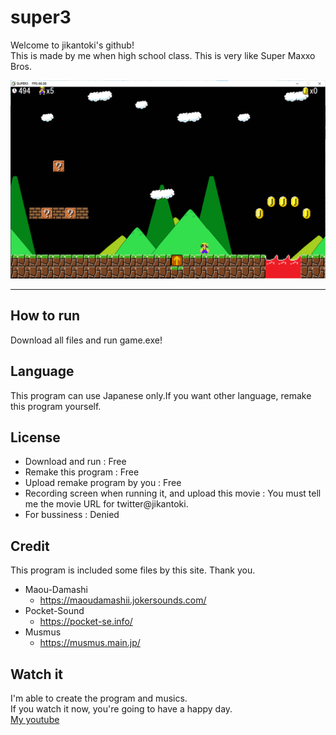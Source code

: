 # super3  
Welcome to jikantoki's github!  
This is made by me when high school class. This is very like Super Maxxo Bros.  

![Screen shot](./screenshot_super3.png)

***  

## How to run  
Download all files and run game.exe!  

## Language  
This program can use Japanese only.If you want other language, remake this program yourself.  

## License  
* Download and run : Free  
* Remake this program : Free  
* Upload remake program by you : Free  
* Recording screen when running it, and upload this movie : You must tell me the movie URL for twitter@jikantoki.  
* For bussiness : Denied  

## Credit  
This program is included some files by this site. Thank you.  
* Maou-Damashi  
	* <https://maoudamashii.jokersounds.com/>  
* Pocket-Sound  
	* <https://pocket-se.info/>  
* Musmus  
	* <https://musmus.main.jp/>  

## Watch it  
I'm able to create the program and musics.  
If you watch it now, you're going to have a happy day.  
[My youtube](https://enoki.xyz/youtube "My youtube")  
